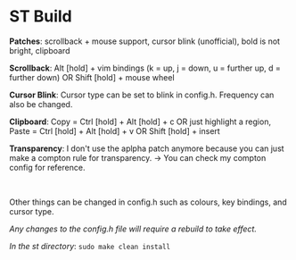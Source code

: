 # ST Build

**Patches**: scrollback + mouse support, cursor blink (unofficial),
bold is not bright, clipboard

**Scrollback**: Alt [hold] + vim bindings (k = up, j = down, u = further up,
d = further down) OR Shift [hold] + mouse wheel

**Cursor Blink**: Cursor type can be set to blink in config.h. Frequency can
also be changed.

**Clipboard**: Copy = Ctrl [hold] + Alt [hold] + c OR just highlight a region,
Paste = Ctrl [hold] + Alt [hold] + v OR Shift [hold] + insert

**Transparency**: I don't use the aplpha patch anymore because you can just make
a compton rule for transparency. -> You can check my compton config for
reference.

<br>

Other things can be changed in config.h such as colours, key bindings, and cursor type.

*Any changes to the config.h file will require a rebuild to take effect.*

*In the st directory*:
```sudo make clean install```
